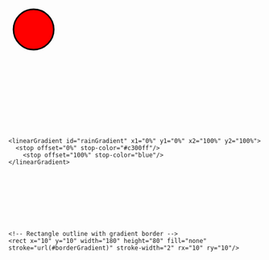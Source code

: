 <svg width="100" height="100" xmlns="http://www.w3.org/2000/svg">
  <circle cx="50" cy="50" r="40" stroke="black" stroke-width="3" fill="red" />
</svg>
<svg width="200%" height="200%" xmlns="http://www.w3.org/2000/svg">
  <!-- Define the clipping path for rain effect area -->
  <defs>
    <clipPath id="rainClip">
      <rect x="10" y="10" width="180" height="80"/>
    </clipPath>
  </defs>

  <!-- Define the gradient for the raindrops -->
    <linearGradient id="rainGradient" x1="0%" y1="0%" x2="100%" y2="100%">
      <stop offset="0%" stop-color="#c300ff"/>
        <stop offset="100%" stop-color="blue"/>
    </linearGradient>
  </defs>
  
  <!-- Apply the clipping path to the raindrops group -->
  <g id="raindrops" clip-path="url(#rainClip)">
    <!-- Main raindrop -->
    <circle cx="20" cy="-20" r="3" fill="url(#rainGradient)">
      <!-- Animate the falling motion -->
      <animate attributeName="cy" values="-20; 200;" dur="2.8s" repeatCount="indefinite"/>
      <animate attributeName="cx" values="20; 260;" dur="2.8s" repeatCount="indefinite"/>
    </circle>
    <!-- Secondary raindrops -->
    <circle cx="50" cy="-30" r="2.5" fill="url(#rainGradient)">
      <animate attributeName="cy" values="-30; 200;" dur="2.2s" repeatCount="indefinite" />
      <animate attributeName="cx" values="50; 290;" dur="2.2s" repeatCount="indefinite"/>
    </circle>
    <circle cx="80" cy="-25" r="3" fill="url(#rainGradient)">
      <animate attributeName="cy" values="-25; 200;" dur="2.1s" repeatCount="indefinite" />
      <animate attributeName="cx" values="80; 320;" dur="2.1s" repeatCount="indefinite"/>
    </circle>
    <!-- Add more raindrops -->
    <circle cx="110" cy="-35" r="2.8" fill="url(#rainGradient)">
      <animate attributeName="cy" values="-35; 200;" dur="2.3s" repeatCount="indefinite" />
      <animate attributeName="cx" values="110; 350;" dur="2.3s" repeatCount="indefinite"/>
    </circle>
    <circle cx="140" cy="-40" r="3.2" fill="url(#rainGradient)">
      <animate attributeName="cy" values="-40; 250;" dur="2.4s" repeatCount="indefinite" />
      <animate attributeName="cx" values="140; 380;" dur="2.4s" repeatCount="indefinite"/>
    </circle>
    <!-- Add more raindrops -->
    <circle cx="170" cy="-15" r="2.7" fill="url(#rainGradient)">
      <animate attributeName="cy" values="-15; 200;" dur="2.2s" repeatCount="indefinite" />
      <animate attributeName="cx" values="170; 410;" dur="2.2s" repeatCount="indefinite"/>
    </circle>
    <circle cx="200" cy="-22" r="2.9" fill="url(#rainGradient)">
      <animate attributeName="cy" values="-22; 200;" dur="2.3s" repeatCount="indefinite" />
      <animate attributeName="cx" values="200; 440;" dur="2.3s" repeatCount="indefinite"/>
    </circle>
    <circle cx="230" cy="-18" r="3.1" fill="url(#rainGradient)">
      <animate attributeName="cy" values="-18; 200;" dur="2.4s" repeatCount="indefinite" />
      <animate attributeName="cx" values="230; 470;" dur="2.4s" repeatCount="indefinite"/>
    </circle>
    <!-- Add even more raindrops -->
    <circle cx="260" cy="-28" r="2.6" fill="url(#rainGradient)">
      <animate attributeName="cy" values="-28; 200;" dur="2.1s" repeatCount="indefinite" />
      <animate attributeName="cx" values="260; 500;" dur="2.1s" repeatCount="indefinite"/>
    </circle>
    <circle cx="290" cy="-32" r="2.4" fill="url(#rainGradient)">
      <animate attributeName="cy" values="-32; 200;" dur="2.2s" repeatCount="indefinite" />
      <animate attributeName="cx" values="290; 530;" dur="2.2s" repeatCount="indefinite"/>
    </circle>
    <circle cx="320" cy="-26" r="2.8" fill="url(#rainGradient)">
      <animate attributeName="cy" values="-26; 200;" dur="2.3s" repeatCount="indefinite" />
      <animate attributeName="cx" values="320; 560;" dur="2.3s" repeatCount="indefinite"/>
    </circle>
    <circle cx="350" cy="-38" r="3.3" fill="url(#rainGradient)">
      <animate attributeName="cy" values="-38; 200;" dur="2.4s" repeatCount="indefinite" />
      <animate attributeName="cx" values="350; 590;" dur="2.4s" repeatCount="indefinite"/>
    </circle>
    <!-- Additional raindrops to the left of the box -->
    <circle cx="-10" cy="-18" r="2.9" fill="url(#rainGradient)">
      <animate attributeName="cy" values="-18; 200;" dur="2.3s" repeatCount="indefinite" />
      <animate attributeName="cx" values="-10; 230;" dur="2.3s" repeatCount="indefinite"/>
    </circle>
    <circle cx="-40" cy="-22" r="2.7" fill="url(#rainGradient)">
      <animate attributeName="cy" values="-22; 200;" dur="2.2s" repeatCount="indefinite" />
      <animate attributeName="cx" values="-40; 200;" dur="2.2s" repeatCount="indefinite"/>
    </circle>
    <circle cx="-70" cy="-15" r="3.1" fill="url(#rainGradient)">
      <animate attributeName="cy" values="-15; 200;" dur="2.4s" repeatCount="indefinite" />
      <animate attributeName="cx" values="-70; 170;" dur="2.4s" repeatCount="indefinite"/>
    </circle>
  </g>

   <!-- Rectangle -->
  <svg width="200" height="100" xmlns="http://www.w3.org/2000/svg">
    <!-- Linear gradient definition -->
    <defs>
      <linearGradient id="borderGradient" x1="0%" y1="0%" x2="100%" y2="100%">
        <stop offset="0%" stop-color="#c300ff"/>
        <stop offset="100%" stop-color="blue"/>
      </linearGradient>
    </defs>

    <!-- Rectangle outline with gradient border -->
    <rect x="10" y="10" width="180" height="80" fill="none" stroke="url(#borderGradient)" stroke-width="2" rx="10" ry="10"/>
  </svg>
</svg>
